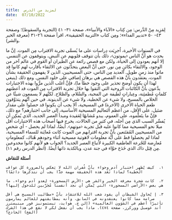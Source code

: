 ```yaml
---
title:  لمزيد من الدرس
date:  07/10/2022
---
```


لِمَزِيد مِنْ الدَّرس: مِن كِتاب «الآباء والأنبياء»، صفحة ٣١- ٤١ (التجربة والسقوط)؛ وصفحة ٤٣- ٥٠ «تدبير الفداء»؛ ومِن كتاب «التربية الحقيقية»، اقرأ صفحة ٢٦-٣١ (معرفة الخير والشر).

في السنوات الأخيرة، اُجرِيَت دِراسات على ما يُسمَّى تجربة الاقتراب مِن الموت. إنَّ ما يحدث هو أنَّ الناس ‹يموتون›، ذلك بأن تتوقف قلوبهم عن النبض، ويتوقفون عن التنفس. إلا أنهم يعودون إلى الحياة، ولكن مع قصص رائعة عن الطيران أو العَوم في عالم آخر من الوجود، والالتقاء بكائنٍ مِن نور. حتى أنَّ البعض يتحدَّثون عن الالتقاء بأقارب لهم كانوا قد ماتوا منذ زمنٍ طويل. العديد مِن الناس، حتى المسيحيين، الذين لا يفهمون الحقيقة بشأن الموت، يعتقدون بأنَّ هذه القصص هي برهان إضافي على خلود النفس. ومع ذلك (ينبغي لهذا أن يكون أوضح تحذير على وجود خطأ ما)، فإنَّ أغلب الذين مرُّوا بهذه الاختبارات يدَّعون بأنَّ الكائنات الروحية التي التقوا بها خلال تجربة الاقتراب مِن الموت قد أعطتهم كلماتٍ مُطمئِنة، وعِباراتٍ لطيفة عن المحبة، والسَّلام، والصَّلاح. لكنَّهم لا يسمعون شيئًا عن الخلاص بالمسيح، ولا شيء عن الخطية، ولا شيء عن الدينونة. في حين أنَّهم يتذوَّقون طعم الحياة الأخرى (الآخرة) في المسيحية، ألا يجب أن يكونوا قد حصلوا على مقدار ضئيل، على الأقل، من أعظم التعاليم المسيحية الأساسية، إلى جانب اختبارهم؟ مع ذلك، فإنَّ ما يتَعلَّموه، على العموم، يبدو مُشابهًا لِعَقيدة ومبدأ العصر الجديد، الذي يُمكِن أن يُفسِّر السبب الذي مِن أجله، في كثيرٍ من الحالات، يخرج فيها أصحاب هذه الاختبارات أقل ميلا نحو المسيحية مما كانوا عليه قبل تجربة ‹موتهم›. أيضًا، لماذا لم يحصل - أي شخصٍ من المسيحيين المُقتَنعين بأنَّ تجربة اقترابهم من الموت كانت مُعايَنة للسماء المسيحية، لماذا لم يحصلوا قط على أيَّة معلومات لاهوتية مسيحية أثناء وجودهم هُناك، كمعلوماتٍ مُعارِضة للجُرعة العاطفية الكبيرة لأتباع العصر الجديد؟ الجواب هو لأنهم كانوا مخدوعين مِن قِبَل ذاك الذي خَدَع حوَّاء في جنة عدن، وبالكذبة ذاتها أيضًا. (انظر الدرس رقم ١١).

**أسئلة للنقاش**

`١.  كيف يُظهِر اختبار آدم وحواء بأنَّ غُفران الله لا يَعكس بالضرورة كل عواقب الخطية؟ لماذا تُعَد هذه الحقيقة مهمة جدًّا يجب أن نتذكرها دائمًا؟`

`٢.  كانت شجرة معرفة الخير والشر هي ‹الأرض المسحورة› لِعدو آدم وحواء. ما هي بعض ‹الأراضي المسحورة› التي يُمكن أن نجد أنفسنا مُجَرَّبين للدخول إليها؟`

`٣. إ يُحاول الشيطان أن يقود شعب الله للاعتقاد بأنَّ «مطاليب المسيح هي أقل صرامة مما كانوا يعتقدونه في السابق، وأنه بمطابقتهم للعالم يمارسون تأثيرًا أعظم في الشؤون العالمية» (إلن ج. هوايت، تيستمونيز فور مينيسترز آند غوصبل ووركرز، صفحة ٤٧٤). ماذا يجب أن نفعل لكي لا نقع في هذا الشرك (الفخ) الخادع؟`